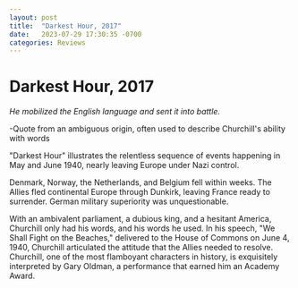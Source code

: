 ```yaml
---
layout: post
title:  "Darkest Hour, 2017"
date:   2023-07-29 17:30:35 -0700
categories: Reviews
---
```


# Darkest Hour, 2017

_He mobilized the English language and sent it into battle._

 -Quote from an ambiguous origin, often used to describe Churchill's ability with words

"Darkest Hour" illustrates the relentless sequence of events happening in May and June 1940, nearly leaving Europe under Nazi control.

Denmark, Norway, the Netherlands, and Belgium fell within weeks. The Allies fled continental Europe through Dunkirk, leaving France ready to surrender. German military superiority was unquestionable.

With an ambivalent parliament, a dubious king, and a hesitant America, Churchill only had his words, and his words he used. In his speech, "We Shall Fight on the Beaches," delivered to the House of Commons on June 4, 1940, Churchill articulated the attitude that the Allies needed to resolve. Churchill, one of the most flamboyant characters in history, is exquisitely interpreted by Gary Oldman, a performance that earned him an Academy Award.